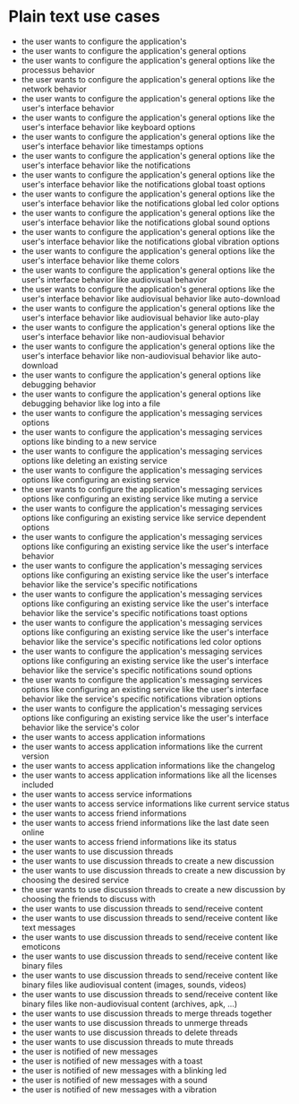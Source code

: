 # Plain text use cases

- the user wants to configure the application's
- the user wants to configure the application's general options
- the user wants to configure the application's general options like the processus behavior
- the user wants to configure the application's general options like the network behavior
- the user wants to configure the application's general options like the user's interface behavior
- the user wants to configure the application's general options like the user's interface behavior like keyboard options
- the user wants to configure the application's general options like the user's interface behavior like timestamps options
- the user wants to configure the application's general options like the user's interface behavior like the notifications
- the user wants to configure the application's general options like the user's interface behavior like the notifications global toast options
- the user wants to configure the application's general options like the user's interface behavior like the notifications global led color options
- the user wants to configure the application's general options like the user's interface behavior like the notifications global sound options
- the user wants to configure the application's general options like the user's interface behavior like the notifications global vibration options
- the user wants to configure the application's general options like the user's interface behavior like theme colors
- the user wants to configure the application's general options like the user's interface behavior like audiovisual behavior
- the user wants to configure the application's general options like the user's interface behavior like audiovisual behavior like auto-download
- the user wants to configure the application's general options like the user's interface behavior like audiovisual behavior like auto-play
- the user wants to configure the application's general options like the user's interface behavior like non-audiovisual behavior
- the user wants to configure the application's general options like the user's interface behavior like non-audiovisual behavior like auto-download
- the user wants to configure the application's general options like debugging behavior
- the user wants to configure the application's general options like debugging behavior like log into a file
- the user wants to configure the application's messaging services options
- the user wants to configure the application's messaging services options like binding to a new service
- the user wants to configure the application's messaging services options like deleting an existing service
- the user wants to configure the application's messaging services options like configuring an existing service
- the user wants to configure the application's messaging services options like configuring an existing service like muting a service
- the user wants to configure the application's messaging services options like configuring an existing service like service dependent options
- the user wants to configure the application's messaging services options like configuring an existing service like the user's interface behavior
- the user wants to configure the application's messaging services options like configuring an existing service like the user's interface behavior like the service's specific notifications
- the user wants to configure the application's messaging services options like configuring an existing service like the user's interface behavior like the service's specific notifications toast options
- the user wants to configure the application's messaging services options like configuring an existing service like the user's interface behavior like the service's specific notifications led color options
- the user wants to configure the application's messaging services options like configuring an existing service like the user's interface behavior like the service's specific notifications sound options
- the user wants to configure the application's messaging services options like configuring an existing service like the user's interface behavior like the service's specific notifications vibration options
- the user wants to configure the application's messaging services options like configuring an existing service like the user's interface behavior like the service's color
- the user wants to access application informations
- the user wants to access application informations like the current version
- the user wants to access application informations like the changelog
- the user wants to access application informations like all the licenses included
- the user wants to access service informations
- the user wants to access service informations like current service status
- the user wants to access friend informations
- the user wants to access friend informations like the last date seen online
- the user wants to access friend informations like its status
- the user wants to use discussion threads
- the user wants to use discussion threads to create a new discussion
- the user wants to use discussion threads to create a new discussion by choosing the desired service
- the user wants to use discussion threads to create a new discussion by choosing the friends to discuss with
- the user wants to use discussion threads to send/receive content
- the user wants to use discussion threads to send/receive content like text messages
- the user wants to use discussion threads to send/receive content like emoticons
- the user wants to use discussion threads to send/receive content like binary files
- the user wants to use discussion threads to send/receive content like binary files like audiovisual content (images, sounds, videos)
- the user wants to use discussion threads to send/receive content like binary files like non-audiovisual content (archives, apk, ...)
- the user wants to use discussion threads to merge threads together
- the user wants to use discussion threads to unmerge threads
- the user wants to use discussion threads to delete threads
- the user wants to use discussion threads to mute threads
- the user is notified of new messages
- the user is notified of new messages with a toast
- the user is notified of new messages with a blinking led
- the user is notified of new messages with a sound
- the user is notified of new messages with a vibration
